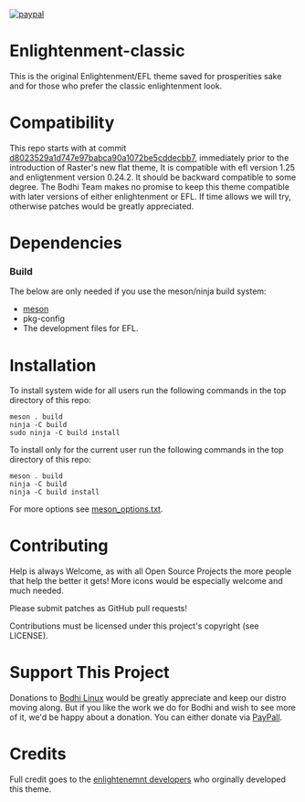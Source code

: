 [![paypal](https://www.paypalobjects.com/en_US/i/btn/btn_donate_SM.gif)](https://www.paypal.com/paypalme/rbtylee)

# Enlightenment-classic

This is the original Enlightenment/EFL theme saved for prosperities sake and for those who prefer the classic enlightenment look.

# Compatibility

This repo starts with at commit [d8023529a1d747e97babca90a1072be5cddecbb7](https://git.enlightenment.org/core/efl.git/commit/data/elementary/themes?id=d8023529a1d747e97babca90a1072be5cddecbb7), immediately prior to the introduction of Raster's new flat theme, It is compatible with efl version 1.25 and enligtenment version 0.24.2. It should be backward compatible to some degree. The Bodhi Team makes no promise to keep this theme compatible with later versions of either enlightenment or EFL. If time allows we will try, otherwise patches would be greatly appreciated.

# Dependencies

### Build
The below are only needed if you use the meson/ninja build system:

* [meson](https://mesonbuild.com/)
* pkg-config
* The development files for EFL.

# Installation
To install system wide for all users run the following commands in the top directory of this repo:

```ShellSession
meson . build
ninja -C build
sudo ninja -C build install
```
To install only for the current user run the following commands in the top directory of this repo:

```ShellSession
meson . build
ninja -C build
ninja -C build install
```
For more options see [meson_options.txt](https://github.com/BodhiDev/enlightenment-classic/blob/main/meson_options.txt).

# Contributing

Help is always Welcome, as with all Open Source Projects the more people that help the better it gets!
More icons would be especially welcome and much needed.

Please submit patches as GitHub pull requests!

Contributions must be licensed under this project's copyright (see LICENSE).

# Support This Project

Donations to [Bodhi Linux](https://www.bodhilinux.com/donate/) would be greatly appreciate and keep our distro moving along. But if you like the work we do for Bodhi and wish to see more of it, we'd be happy about a donation. You can either donate via [PayPall](https://www.paypal.com/paypalme/rbtylee). 

# Credits

Full credit goes to the [enlightenemnt developers](https://git.enlightenment.org/core/efl.git/tree/AUTHORS) who orginally developed this theme.

